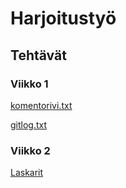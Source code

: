 # Harjoitustyö


## Tehtävät

### Viikko 1

[komentorivi.txt](https://github.com/topkex1/ot-harjoitustyo/blob/master/laskarit/viikko1/komentorivi.txt)

[gitlog.txt](https://github.com/topkex1/ot-harjoitustyo/blob/master/laskarit/viikko1/gitlog.txt)

### Viikko 2

[Laskarit](https://github.com/topkex1/ot-harjoitustyo/blob/master/laskarit/viikko2/)

